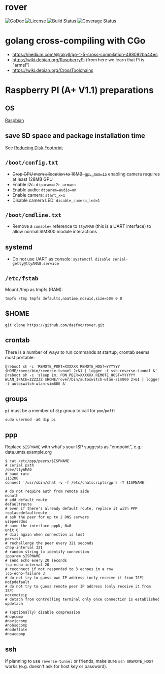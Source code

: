 # rover

[![GoDoc](https://godoc.org/github.com/dasfoo/rover?status.svg)](http://godoc.org/github.com/dasfoo/rover)
[![License](http://img.shields.io/:license-mit-blue.svg)](http://doge.mit-license.org)
[![Build Status](https://travis-ci.org/dasfoo/rover.svg?branch=master)](https://travis-ci.org/dasfoo/rover)
[![Coverage Status](https://coveralls.io/repos/dasfoo/rover/badge.svg?branch=master&service=github)](https://coveralls.io/github/dasfoo/rover?branch=master)

# golang cross-compiling with CGo

* https://medium.com/@rakyll/go-1-5-cross-compilation-488092ba44ec
* https://wiki.debian.org/RaspberryPi (from here we learn that Pi is "armel")
* https://wiki.debian.org/CrossToolchains

# Raspberry PI (A+ V1.1) preparations

## OS

[Raspbian](https://www.raspbian.org/)

## save SD space and package installation time

See [Reducing Disk Footprint](https://wiki.ubuntu.com/ReducingDiskFootprint#Documentation)

## `/boot/config.txt`

* ~~Drop GPU mem allocation to 16MB: `gpu_mem=16`~~ enabling camera requires at least 128MB GPU
* Enable i2c: `dtparam=i2c_arm=on`
* Enable audio: `dtparam=audio=on`
* Enable camera: `start_x=1`
* Disable camera LED: `disable_camera_led=1`

## `/boot/cmdline.txt`

* Remove a `console=` reference to `ttyAMA0` (this is a UART interface) to allow normal SIM800 module interactions

## systemd

* Do not use UART as console: `systemctl disable serial-getty@ttyAMA0.service`

## `/etc/fstab`

Mount /tmp as tmpfs (RAM):

`tmpfs /tmp tmpfs defaults,noatime,nosuid,size=50m 0 0`

## $HOME

`git clone https://github.com/dasfoo/rover.git`

## crontab

There is a number of ways to run commands at startup, crontab seems most portable:

`@reboot sh -c 'REMOTE_PORT=XXXXXX REMOTE_HOST=YYYYYY $HOME/rover/bin/reverse-tunnel 2>&1 | logger -t ssh-reverse-tunnel &'`
`@reboot sh -c 'sleep 1m; PON_PEER=XXXXXX REMOTE_HOST=YYYYYY WLAN_IFACE=ZZZZZZ $HOME/rover/bin/autoswitch-wlan-sim800 2>&1 | logger -t autoswitch-wlan-sim800 &'`

## groups

`pi` must be a member of `dip` group to call for `pon`/`poff`:

`sudo usermod -aG dip pi`

## ppp

Replace `$ISPNAME` with what's your ISP suggests as "endpoint", e.g.: data.umts.example.org

```
$ cat /etc/ppp/peers/$ISPNAME
# serial path
/dev/ttyAMA0
# baud rate
115200
connect '/usr/sbin/chat -v -f /etc/chatscripts/gprs -T $ISPNAME'

# do not require auth from remote side
noauth
# add default route
defaultroute
# even if there's already default route, replace it with PPP
replacedefaultroute
# ask the peer for up to 2 DNS servers
usepeerdns
# name the interface pppN, N=0
unit 0
# dial again when connection is lost
persist
# rechallenge the peer every 321 seconds
chap-interval 321
# random string to identify connection
ipparam $ISPNAME
# send echo every 20 seconds
lcp-echo-interval 20
# reconnect if not responded to 3 echoes in a row
lcp-echo-failure 3
# do not try to guess own IP address (only receive it from ISP)
noipdefault
# do not try to guess remote peer IP address (only receive it from ISP)
noremoteip
# detach from controlling terminal only once connection is established
updetach

# (optionally) disable compression
#nopcomp
#novjccomp
#nobsdcomp
#nodeflate
#noaccomp
```

## ssh

If planning to use `reverse-tunnel` or friends, make sure `ssh $REMOTE_HOST` works (e.g. doesn't
ask for host key or password).
